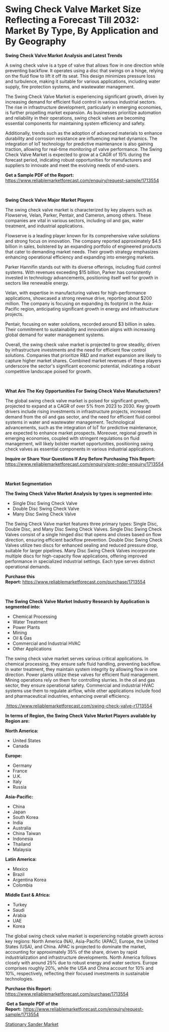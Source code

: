 <p><h1>Swing Check Valve Market Size Reflecting a Forecast Till 2032: Market By Type, By Application and By Geography</h1></p><p><strong>Swing Check Valve Market Analysis and Latest Trends</strong></p>
<p><p>A swing check valve is a type of valve that allows flow in one direction while preventing backflow. It operates using a disc that swings on a hinge, relying on the fluid flow to lift it off its seat. This design minimizes pressure loss and turbulence, making it suitable for various applications, including water supply, fire protection systems, and wastewater management.</p><p>The Swing Check Valve Market is experiencing significant growth, driven by increasing demand for efficient fluid control in various industrial sectors. The rise in infrastructure development, particularly in emerging economies, is further propelling market expansion. As businesses prioritize automation and reliability in their operations, swing check valves are becoming essential components for maintaining system efficiency and safety.</p><p>Additionally, trends such as the adoption of advanced materials to enhance durability and corrosion resistance are influencing market dynamics. The integration of IoT technology for predictive maintenance is also gaining traction, allowing for real-time monitoring of valve performance. The Swing Check Valve Market is expected to grow at a CAGR of 15% during the forecast period, indicating robust opportunities for manufacturers and suppliers to innovate and meet the evolving needs of end-users.</p></p>
<p><strong>Get a Sample PDF of the Report:&nbsp;</strong> <a href="https://www.reliablemarketforecast.com/enquiry/request-sample/1713554?utm_campaign=2465&utm_medium=2&utm_source=Github&utm_content=ia&utm_term=20022025&utm_id=swing-check-valve">https://www.reliablemarketforecast.com/enquiry/request-sample/1713554</a></p>
<p>&nbsp;</p>
<p><strong>Swing Check Valve Major Market Players</strong></p>
<p><p>The swing check valve market is characterized by key players such as Flowserve, Velan, Parker, Pentair, and Cameron, among others. These companies are vital in various sectors, including oil and gas, water treatment, and industrial applications.</p><p>Flowserve is a leading player known for its comprehensive valve solutions and strong focus on innovation. The company reported approximately $4.5 billion in sales, bolstered by an expanding portfolio of engineered products that cater to demanding market needs. Their growth strategy emphasizes enhancing operational efficiency and expanding into emerging markets.</p><p>Parker Hannifin stands out with its diverse offerings, including fluid control systems. With revenues exceeding $15 billion, Parker has consistently invested in technology advancements, positioning itself well for growth in sectors like renewable energy.</p><p>Velan, with expertise in manufacturing valves for high-performance applications, showcased a strong revenue drive, reporting about $200 million. The company is focusing on expanding its footprint in the Asia-Pacific region, anticipating significant growth in energy and infrastructure projects.</p><p>Pentair, focusing on water solutions, recorded around $3 billion in sales. Their commitment to sustainability and innovation aligns with increasing global demand for water management systems.</p><p>Overall, the swing check valve market is projected to grow steadily, driven by infrastructure investments and the need for efficient flow control solutions. Companies that prioritize R&D and market expansion are likely to capture higher market shares. Combined market revenues of these players underscore the sector's significant economic potential, indicating a robust competitive landscape poised for growth.</p></p>
<p>&nbsp;</p>
<p><strong>What Are The Key Opportunities For Swing Check Valve Manufacturers?</strong></p>
<p><p>The global swing check valve market is poised for significant growth, projected to expand at a CAGR of over 5% from 2023 to 2030. Key growth drivers include rising investments in infrastructure projects, increased demand from the oil and gas sector, and the need for efficient fluid control systems in water and wastewater management. Technological advancements, such as the integration of IoT for predictive maintenance, are expected to enhance market prospects. Moreover, regional growth in emerging economies, coupled with stringent regulations on fluid management, will likely bolster market opportunities, positioning swing check valves as essential components in various industrial applications.</p></p>
<p><strong>Inquire or Share Your Questions If Any Before Purchasing This Report:</strong> <a href="https://www.reliablemarketforecast.com/enquiry/pre-order-enquiry/1713554?utm_campaign=2465&utm_medium=2&utm_source=Github&utm_content=ia&utm_term=20022025&utm_id=swing-check-valve">https://www.reliablemarketforecast.com/enquiry/pre-order-enquiry/1713554</a></p>
<p>&nbsp;</p>
<p><strong>Market Segmentation</strong></p>
<p><strong>The Swing Check Valve Market Analysis by types is segmented into:</strong></p>
<p><ul><li>Single Disc Swing Check Valve</li><li>Double Disc Swing Check Valve</li><li>Many Disc Swing Check Valve</li></ul></p>
<p><p>The Swing Check Valve market features three primary types: Single Disc, Double Disc, and Many Disc Swing Check Valves. Single Disc Swing Check Valves consist of a single hinged disc that opens and closes based on flow direction, ensuring efficient backflow prevention. Double Disc Swing Check Valves utilize two discs for enhanced sealing and reduced pressure drop, suitable for larger pipelines. Many Disc Swing Check Valves incorporate multiple discs for high-capacity flow applications, offering improved performance in specialized industrial settings. Each type serves distinct operational demands.</p></p>
<p><strong>Purchase this Report:&nbsp;</strong><a href="https://www.reliablemarketforecast.com/purchase/1713554?utm_campaign=2465&utm_medium=2&utm_source=Github&utm_content=ia&utm_term=20022025&utm_id=swing-check-valve">https://www.reliablemarketforecast.com/purchase/1713554</a></p>
<p>&nbsp;</p>
<p><strong>The Swing Check Valve Market Industry Research by Application is segmented into:</strong></p>
<p><ul><li>Chemical Processing</li><li>Water Treatment</li><li>Power Plants</li><li>Mining</li><li>Oil & Gas</li><li>Commercial and Industrial HVAC</li><li>Other Applications</li></ul></p>
<p><p>The swing check valve market serves various critical applications. In chemical processing, they ensure safe fluid handling, preventing backflow. In water treatment, they maintain system integrity by allowing flow in one direction. Power plants utilize these valves for efficient fluid management. Mining operations rely on them for controlling slurries. In the oil and gas sector, they ensure operational safety. Commercial and industrial HVAC systems use them to regulate airflow, while other applications include food and pharmaceutical industries, enhancing overall efficiency.</p></p>
<p><a href="https://www.reliablemarketforecast.com/swing-check-valve-r1713554?utm_campaign=2465&utm_medium=2&utm_source=Github&utm_content=ia&utm_term=20022025&utm_id=swing-check-valve">&nbsp;https://www.reliablemarketforecast.com/swing-check-valve-r1713554</a></p>
<p><strong>In terms of Region, the Swing Check Valve Market Players available by Region are:</strong></p>
<p>
    <p> <strong> North America: </strong>
        <ul>
            <li>United States</li>
            <li>Canada</li>
        </ul>
        </p> 
    <p> <strong> Europe: </strong>
        <ul>
            <li>Germany</li>
            <li>France</li>
            <li>U.K.</li>
            <li>Italy</li>
            <li>Russia</li>
        </ul>
        </p> 
    <p> <strong> Asia-Pacific: </strong>
        <ul>
            <li>China</li>
            <li>Japan</li>
            <li>South Korea</li>
            <li>India</li>
            <li>Australia</li>
            <li>China Taiwan</li>
            <li>Indonesia</li>
            <li>Thailand</li>
            <li>Malaysia</li>
        </ul>
        </p> 
    <p> <strong> Latin America: </strong>
        <ul>
            <li>Mexico</li>
            <li>Brazil</li>
            <li>Argentina Korea</li>
            <li>Colombia</li>
        </ul>
        </p> 
    <p> <strong> Middle East & Africa: </strong>
        <ul>
            <li>Turkey</li>
            <li>Saudi</li>
            <li>Arabia</li>
            <li>UAE</li>
            <li>Korea</li>
        </ul>
    </p>
    </p>
<p><p>The global swing check valve market is experiencing notable growth across key regions: North America (NA), Asia-Pacific (APAC), Europe, the United States (USA), and China. APAC is projected to dominate the market, accounting for approximately 35% of the share, driven by rapid industrialization and infrastructure developments. North America follows closely with around 25% due to robust energy and water sectors. Europe comprises roughly 20%, while the USA and China account for 10% and 10%, respectively, reflecting their focused investments in sustainable technologies.</p></p>
<p><strong>Purchase this Report: </strong><a href="https://www.reliablemarketforecast.com/purchase/1713554?utm_campaign=2465&utm_medium=2&utm_source=Github&utm_content=ia&utm_term=20022025&utm_id=swing-check-valve">https://www.reliablemarketforecast.com/purchase/1713554</a></p>
<p>&nbsp;<strong>Get a Sample PDF of the Report:&nbsp;&nbsp;</strong><a href="https://www.reliablemarketforecast.com/enquiry/request-sample/1713554?utm_campaign=2465&utm_medium=2&utm_source=Github&utm_content=ia&utm_term=20022025&utm_id=swing-check-valve">https://www.reliablemarketforecast.com/enquiry/request-sample/1713554</a></p>
<p><strong></strong></p>
<p><p><a href="https://github.com/carendesrochers299/Market-Research-Report-List-1/blob/main/stationary-sander-market.md?utm_campaign=2465&utm_medium=2&utm_source=Github&utm_content=ia&utm_term=20022025&utm_id=swing-check-valve">Stationary Sander Market</a></p></p>